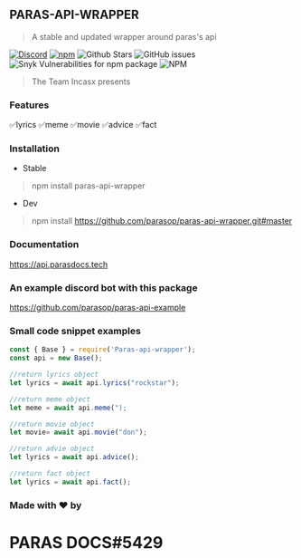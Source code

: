 ## PARAS-API-WRAPPER

> A stable and updated wrapper around paras's api

[![Discord](https://img.shields.io/discord/423116740810244097?style=flat-square)](https://discord.gg/Zmmc47Nrh8)
[![npm](https://img.shields.io/npm/v/shoukaku?style=flat-square)](https://www.npmjs.com/package/paras-api-wrapper)
![Github Stars](https://img.shields.io/github/stars/parasop/paras-api-wrapper?style=flat-square)
![GitHub issues](https://img.shields.io/github/issues-raw/paras/paras-api-wrapper?style=flat-square)
![Snyk Vulnerabilities for npm package](https://img.shields.io/snyk/vulnerabilities/npm/paras-api-wrapper?style=flat-square) 
![NPM](https://img.shields.io/npm/l/paras-api-wrapper?style=flat-square)



> The Team Incasx presents
### Features

✅lyrics
✅meme
✅movie
✅advice
✅fact

### Installation
* Stable

> npm install paras-api-wrapper

* Dev
> npm install https://github.com/parasop/paras-api-wrapper.git#master

### Documentation

https://api.parasdocs.tech

### An example discord bot with this package
https://github.com/parasop/paras-api-example


### Small code snippet examples
```js
const { Base } = require('Paras-api-wrapper');
const api = new Base();

//return lyrics object
let lyrics = await api.lyrics("rockstar");

//return meme object
let meme = await api.meme(");

//return movie object
let movie= await api.movie("don");

//return advie object
let lyrics = await api.advice();

//return fact object
let lyrics = await api.fact();

```


### Made with ❤ by
#  PARAS  DOCS#5429
